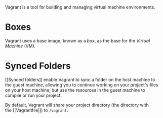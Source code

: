 Vagrant is a tool for building and managing virtual machine environments.

# Boxes
Vagrant uses a base image, known as a _box_, as the base for the _Virtual Machine_ (VM).

# Synced Folders
[[Synced folders]] enable Vagrant to sync a folder on the host machine to the guest machine, allowing you to continue working on your project's files on your host machine, but use the resources in the guest machine to compile or run your project.

By default, Vagrant will share your project directory (the directory with the [[Vagrantfile]]) to `/vagrant`.